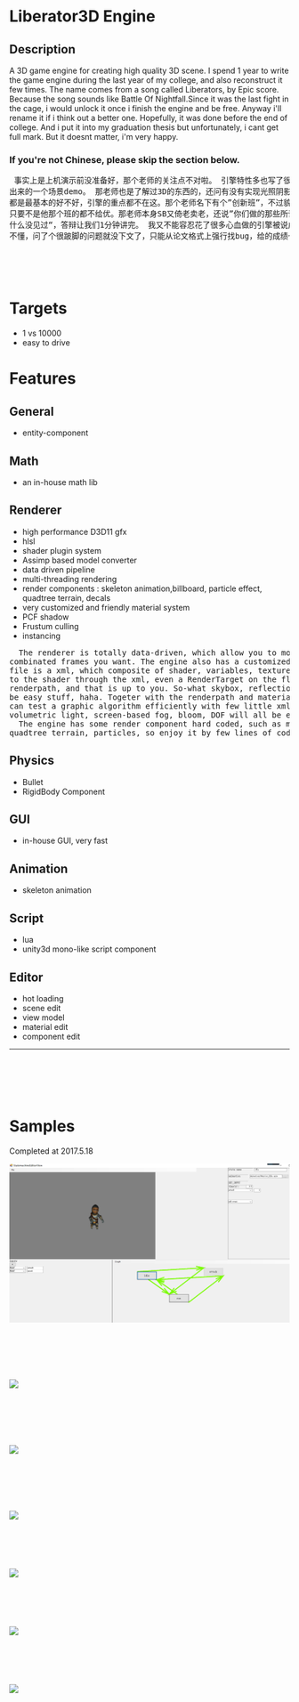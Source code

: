 # Liberator3D Engine

## Description
A 3D game engine for creating high quality 3D scene. I spend 1 year to write the game engine during the last year of my college, and also reconstruct it few times. The name comes from a song called Liberators, by Epic score. Because the song sounds like 
Battle Of Nightfall.Since it was the last fight in the cage, i would unlock it once i finish the engine and be free. Anyway i'll rename it if i think out a better one. Hopefully, it was done before the end of college. And i put it into my graduation thesis but 
unfortunately, i cant get full mark. But it doesnt matter, i'm very happy.<br>

### If you're not Chinese, please skip the section below. <br>
<pre>
 事实上是上机演示前没准备好，那个老师的关注点不对啦。 引擎特性多也写了很多优化，最后能让人看到的只有一个编辑器和用编辑器做
出来的一个场景demo。 那老师也是了解过3D的东西的，还问有没有实现光照阴影啊、AA啊。我就笑了，既然是一个引擎怎么可能没有这些呢，
都是最基本的好不好，引擎的重点都不在这。那个老师名下有个”创新班”，不过貌似只做web,app，所以我也不想去他那个班。那老师有歧视，
只要不是他那个班的都不给优。那老师本身SB又倚老卖老，还说”你们做的那些所谓系统，没有谁的系统是特别吊的，做了老师这么多年有
什么没见过“，答辩让我们1分钟讲完。 我又不能容忍花了很多心血做的引擎被说成”那些系统“，答辩的时候ZHUANG B了一下，那老师又
不懂，问了个很跛脚的问题就没下文了，只能从论文格式上强行找bug，给的成绩也不是优。
</pre>


<br>
<br>
<br>

# Targets
- 1 vs 10000
- easy to drive


# Features


## General
- entity-component


## Math
- an in-house math lib

## Renderer
- high performance D3D11 gfx
- hlsl
- shader plugin system
- Assimp based model converter
- data driven pipeline
- multi-threading rendering
- render components : skeleton animation,billboard, particle effect, quadtree terrain, decals
- very customized and friendly material system
- PCF shadow
- Frustum culling
- instancing





 <pre>
  The renderer is totally data-driven, which allow you to modify the renderpath to config any 
combinated frames you want. The engine also has a customized material system. Basically the material 
file is a xml, which composite of shader, variables, textures. There, you can pass whatever you want 
to the shader through the xml, even a RenderTarget on the fly, which holds the drawed result based on your 
renderpath, and that is up to you. So-what skybox, reflection-refrecion water, trasparent things will all 
be easy stuff, haha. Togeter with the renderpath and material system, you can config whatever frames, and 
can test a graphic algorithm efficiently with few little xml files. Those horrible things like SSAO, 
volumetric light, screen-based fog, bloom, DOF will all be easy stuff.
  The engine has some render component hard coded, such as mesh/skinned-mesh, billboard group, 
quadtree terrain, particles, so enjoy it by few lines of codes.  
</pre>
   
## Physics
- Bullet
- RigidBody Component


## GUI
- in-house GUI, very fast

## Animation
- skeleton animation

## Script
- lua
- unity3d mono-like script component 

## Editor 
- hot loading
- scene edit
- view model
- material edit
- component edit




***

<br>
<br>
<br>
<br>

# Samples

Completed at 2017.5.18

![](https://github.com/kampxtr/SimpleARPG/blob/master/screenshot/2017-12-19-5.png)
<br>
<br>
<br>
<br>
<br>
<br>


![](https://github.com/kampxtr/LiberatorEngine/blob/master/screenshots/clipboard1.png)
<br>
<br>
<br>
<br>
<br>
<br>

![](https://github.com/kampxtr/LiberatorEngine/blob/master/screenshots/20171101183136266.png)
<br>
<br>
<br>
<br>
<br>
<br>

![](https://github.com/kampxtr/LiberatorEngine/blob/master/screenshots/11.png)
<br>
<br>
<br>
<br>
<br>
<br>
![](https://github.com/kampxtr/LiberatorEngine/blob/master/screenshots/clipboard.png)
<br>
<br>
<br>
<br>
<br>
<br>
![](https://github.com/kampxtr/LiberatorEngine/blob/master/screenshots/%E5%9B%BE%E7%89%873.png)
<br>
<br>
<br>
<br>
<br>
<br>
![](https://github.com/kampxtr/LiberatorEngine/blob/master/screenshots/%E5%9B%BE%E7%89%871.png)
<br>
<br>
<br>
<br>
<br>
<br>












